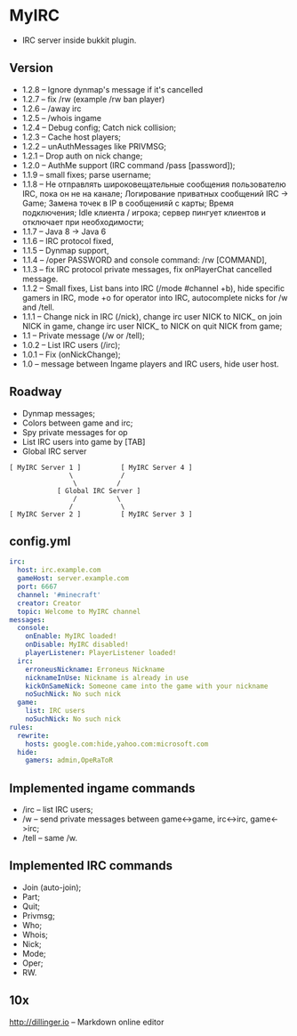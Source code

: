 MyIRC
=====

- IRC server inside bukkit plugin.

Version
----

- 1.2.8 – Ignore dynmap's message if it's cancelled
- 1.2.7 – fix /rw (example /rw ban player)
- 1.2.6 – /away irc
- 1.2.5 – /whois ingame
- 1.2.4 – Debug config;
    Catch nick collision;
- 1.2.3 – Cache host players;
- 1.2.2 – unAuthMessages like PRIVMSG;
- 1.2.1 – Drop auth on nick change;
- 1.2.0 – AuthMe support (IRC command /pass [password]);
- 1.1.9 – small fixes; parse username;
- 1.1.8 – Не отправлять широковещательные сообщения пользователю IRC, пока он не на канале;
    Логирование приватных сообщений IRC -> Game;
    Замена точек в IP в сообщенияй с карты;
    Время подключения;
    Idle клиента / игрока;
    сервер пингует клиентов и отключает при необходимости;
- 1.1.7 – Java 8 -> Java 6
- 1.1.6 – IRC protocol fixed,
- 1.1.5 – Dynmap support,
- 1.1.4 – /oper PASSWORD and console command: /rw [COMMAND],
- 1.1.3 – fix IRC protocol private messages,
    fix onPlayerChat cancelled message.
- 1.1.2 – Small fixes,
    List bans into IRC (/mode #channel +b),
    hide specific gamers in IRC,
    mode +o for operator into IRC,
    autocomplete nicks for /w and /tell.
- 1.1.1 – Change nick in IRC (/nick),
    change irc user NICK to NICK_ on join NICK in game,
    change irc user NICK_ to NICK on quit NICK from game;
- 1.1 – Private message (/w or /tell);
- 1.0.2 – List IRC users (/irc);
- 1.0.1 – Fix (onNickChange);
- 1.0 – message between Ingame players and IRC users, hide user host.

Roadway
----

- Dynmap messages;
- Colors between game and irc;
- Spy private messages for op
- List IRC users into game by [TAB]
- Global IRC server

```
[ MyIRC Server 1 ]          [ MyIRC Server 4 ]
               \            /
                \          /
            [ Global IRC Server ]
                /          \
               /            \
[ MyIRC Server 2 ]          [ MyIRC Server 3 ]

```

config.yml
----

```yml
irc:
  host: irc.example.com
  gameHost: server.example.com
  port: 6667
  channel: '#minecraft'
  creator: Creator
  topic: Welcome to MyIRC channel
messages:
  console:
    onEnable: MyIRC loaded!
    onDisable: MyIRC disabled!
    playerListener: PlayerListener loaded!
  irc:
    erroneusNickname: Erroneus Nickname
    nicknameInUse: Nickname is already in use
    kickOnSameNick: Someone came into the game with your nickname
    noSuchNick: No such nick
  game:
    list: IRC users
    noSuchNick: No such nick
rules:
  rewrite:
    hosts: google.com:hide,yahoo.com:microsoft.com
  hide:
    gamers: admin,OpeRaToR

```

Implemented ingame commands
----

- /irc – list IRC users;
- /w – send private messages between game<->game, irc<->irc, game<->irc;
- /tell – same /w.

Implemented IRC commands
----

- Join (auto-join);
- Part;
- Quit;
- Privmsg;
- Who;
- Whois;
- Nick;
- Mode;
- Oper;
- RW.

10x
----
http://dillinger.io – Markdown online editor
